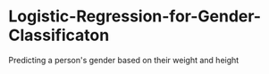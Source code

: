 # Logistic-Regression-for-Gender-Classificaton
Predicting a person's gender based on their weight and height
